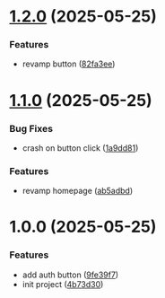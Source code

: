 # [1.2.0](https://github.com/ryanf10/conventional-commit/compare/v1.1.0...v1.2.0) (2025-05-25)


### Features

* revamp button ([82fa3ee](https://github.com/ryanf10/conventional-commit/commit/82fa3ee2a6eccbd965659b48e8e8592b7f7ee0d2))

# [1.1.0](https://github.com/ryanf10/conventional-commit/compare/v1.0.0...v1.1.0) (2025-05-25)


### Bug Fixes

* crash on button click ([1a9dd81](https://github.com/ryanf10/conventional-commit/commit/1a9dd812dab7640cb24d433a20833470d8611149))


### Features

* revamp homepage ([ab5adbd](https://github.com/ryanf10/conventional-commit/commit/ab5adbdafdbfe36c9b77f225a1dd6abdd468b291))

# 1.0.0 (2025-05-25)


### Features

* add auth button ([9fe39f7](https://github.com/ryanf10/conventional-commit/commit/9fe39f700511871065ea6d781e1048f733bb6bb3))
* init project ([4b73d30](https://github.com/ryanf10/conventional-commit/commit/4b73d30759a23870d97e0d9b9f89c565f1cae0d7))
